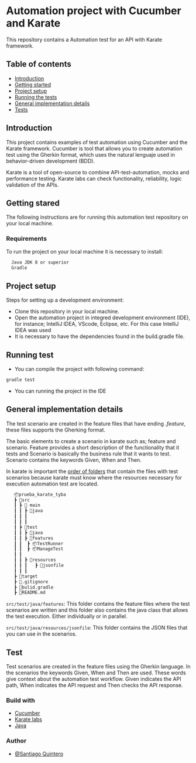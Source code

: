 # Automation project with Cucumber and Karate 

This repository contains a Automation test for an API with Karate framework.




## Table of contents
 - [Introduction](https://github.com/stiagoq/Karate_tyba/edit/main/README.md#introduction)
 - [Getting started](https://github.com/stiagoq/Karate_tyba/edit/main/README.md#getting-stared)
 - [Project setup](https://github.com/stiagoq/Karate_tyba/edit/main/README.md#project-setup)
 - [Running the tests](https://github.com/stiagoq/Karate_tyba/edit/main/README.md#running-test)
 - [General implementation details](https://github.com/stiagoq/Karate_tyba/edit/main/README.md#general-implementation-details)
 - [Tests](https://github.com/stiagoq/Karate_tyba/edit/main/README.md#test)

## Introduction 

This project contains examples of test automation using Cucumber and the Karate framework. Cucumber is tool that allows you to create automation test using the Gherkin format, which uses the natural lenguaje used  in behavior-driven development (BDD).

Karate is a tool of open-source to combine API-test-automation, mocks and performance testing. Karate labs can check functionality, reliability, logic validation of the APIs.




## Getting stared

The following instructions are for running this automation test repository on your local machine.

### Requirements 
To run the project on your local machine it is necessary to install:


```bash
  Java JDK 8 or superior 
  Gradle
```

## Project setup 
Steps for setting up a development environment:
- Clone this repository in your local machine.
- Open the automation project in integred development environment (IDE), for instance; IntelliJ IDEA, VScode, Eclipse, etc. For this case IntelliJ IDEA was used
- It is necessary to have the dependencies found in the build.gradle file.


## Running test
- You can compile the project with following command:

```bash
gradle test
```
- You can running the project in the IDE 


## General implementation details
The test scenario are created  in the feature files that have ending *.feature*, these files supports the Gherking format. 

The basic elements to create a scenario in karate such as; feature and scenario. Feature provides a short description of the functionality that it tests and Scenario is basically the business rule that it wants to test. Scenario contains the keywords Given, When and Then.  

In karate is important the [order of folders](https://github.com/karatelabs/karate#naming-conventions) that contain the files with test scenarios because karate must know where the resources necessary for execution automation test are located.
```bash
   📦prueba_karate_tyba
   ┣ 📂src
   ┃ ┣ 📂 main
   ┃ ┃ ┣ 📂java
   ┃ ┃ ┃       
   ┃ ┃ ┃       
   ┃ ┣ 📂test
   ┃ ┃ ┣ 📂java
   ┃ ┃ ┣ 📂features
   ┃ ┃  ┣ 📦TestRunner
   ┃ ┃  ┣ 📦ManageTest
   ┃ ┃     
   ┃ ┃ ┣ 📂resources
   ┃ ┃ ┃   ┣ 📂jsonfile
   ┃ ┃ ┃      
   ┣ 📂target
   ┣ 📜.gitignore
   ┣ 📜bulid.gradle
   ┣ 📜README.md
```


`src/test/java/features`: This folder contains the feature files where the test scenarios are written and this folder also contains the java class that allows the test execution. Either individually or in parallel.

`src/test/java/resources/jsonfile`: This folder contains the JSON files that you can use in the scenarios. 

## Test 
Test scenarios are created in the feature files using the Gherkin language. In the scenarios the keywords Given, When and Then are used. These words give context about the automation test workflow. Given indicates the API path, When indicates the API request and Then checks the API response.

### Build with
- [Cucumber](https://cucumber.io/)
- [Karate labs](https://www.karatelabs.io/)
- [Java](https://www.java.com/es/)

### Author 
- [@Santiago Quintero](https://github.com/stiagoq)

